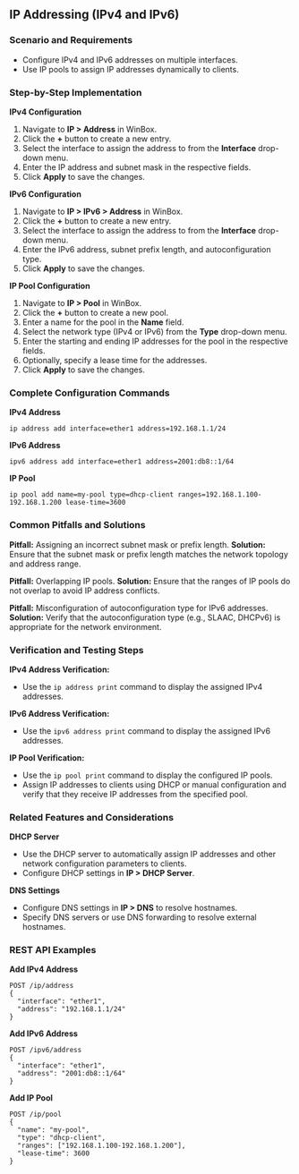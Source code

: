 ## IP Addressing (IPv4 and IPv6)

### Scenario and Requirements

- Configure IPv4 and IPv6 addresses on multiple interfaces.
- Use IP pools to assign IP addresses dynamically to clients.

### Step-by-Step Implementation

**IPv4 Configuration**

1. Navigate to **IP > Address** in WinBox.
2. Click the **+** button to create a new entry.
3. Select the interface to assign the address to from the **Interface** drop-down menu.
4. Enter the IP address and subnet mask in the respective fields.
5. Click **Apply** to save the changes.

**IPv6 Configuration**

1. Navigate to **IP > IPv6 > Address** in WinBox.
2. Click the **+** button to create a new entry.
3. Select the interface to assign the address to from the **Interface** drop-down menu.
4. Enter the IPv6 address, subnet prefix length, and autoconfiguration type.
5. Click **Apply** to save the changes.

**IP Pool Configuration**

1. Navigate to **IP > Pool** in WinBox.
2. Click the **+** button to create a new pool.
3. Enter a name for the pool in the **Name** field.
4. Select the network type (IPv4 or IPv6) from the **Type** drop-down menu.
5. Enter the starting and ending IP addresses for the pool in the respective fields.
6. Optionally, specify a lease time for the addresses.
7. Click **Apply** to save the changes.

### Complete Configuration Commands

**IPv4 Address**

```
ip address add interface=ether1 address=192.168.1.1/24
```

**IPv6 Address**

```
ipv6 address add interface=ether1 address=2001:db8::1/64
```

**IP Pool**

```
ip pool add name=my-pool type=dhcp-client ranges=192.168.1.100-192.168.1.200 lease-time=3600
```

### Common Pitfalls and Solutions

**Pitfall:** Assigning an incorrect subnet mask or prefix length.
**Solution:** Ensure that the subnet mask or prefix length matches the network topology and address range.

**Pitfall:** Overlapping IP pools.
**Solution:** Ensure that the ranges of IP pools do not overlap to avoid IP address conflicts.

**Pitfall:** Misconfiguration of autoconfiguration type for IPv6 addresses.
**Solution:** Verify that the autoconfiguration type (e.g., SLAAC, DHCPv6) is appropriate for the network environment.

### Verification and Testing Steps

**IPv4 Address Verification:**

- Use the `ip address print` command to display the assigned IPv4 addresses.

**IPv6 Address Verification:**

- Use the `ipv6 address print` command to display the assigned IPv6 addresses.

**IP Pool Verification:**

- Use the `ip pool print` command to display the configured IP pools.
- Assign IP addresses to clients using DHCP or manual configuration and verify that they receive IP addresses from the specified pool.

### Related Features and Considerations

**DHCP Server**

- Use the DHCP server to automatically assign IP addresses and other network configuration parameters to clients.
- Configure DHCP settings in **IP > DHCP Server**.

**DNS Settings**

- Configure DNS settings in **IP > DNS** to resolve hostnames.
- Specify DNS servers or use DNS forwarding to resolve external hostnames.

### REST API Examples

**Add IPv4 Address**

```
POST /ip/address
{
  "interface": "ether1",
  "address": "192.168.1.1/24"
}
```

**Add IPv6 Address**

```
POST /ipv6/address
{
  "interface": "ether1",
  "address": "2001:db8::1/64"
}
```

**Add IP Pool**

```
POST /ip/pool
{
  "name": "my-pool",
  "type": "dhcp-client",
  "ranges": ["192.168.1.100-192.168.1.200"],
  "lease-time": 3600
}
```